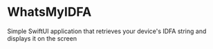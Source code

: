 # WhatsMyIDFA
Simple SwiftUI application that retrieves your device's IDFA string and displays it on the screen
